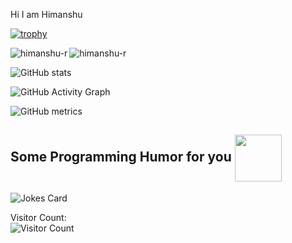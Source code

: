 
Hi I am Himanshu 

[![trophy](https://github-profile-trophy.vercel.app/?username=himanshu-r&theme=onedark)](https://github.com/himanshu-r/himanshu-r)
<div>
 
<p align="left"><img align="left" src="https://github-readme-stats.vercel.app/api/top-langs?username=himanshu-r&show_icons=true&locale=en&layout=compact&theme=radical" alt="himanshu-r" /></p>

 
 <p><img align="center" src="https://github-readme-streak-stats.herokuapp.com/?user=himanshu-r&theme=radical" alt="himanshu-r" /></p>

  ![GitHub stats](https://github-readme-stats.vercel.app/api?username=himanshu-r&show_icons=true&count_private=true&theme=radical)

</div>


![GitHub Activity Graph](https://activity-graph.herokuapp.com/graph?username=himanshu-r&bg_color=000000&color=4fff67&line=4fff67&point=ffffff&area=true&hide_border=true)  

![GitHub metrics](https://metrics.lecoq.io/himanshu-r)  

<h2> Some Programming Humor for you <img align ='center' src='https://media2.giphy.com/media/UQDSBzfyiBKvgFcSTw/giphy.gif?cid=ecf05e47p3cd513axbek3f56ti3jzizq8hincw20jauyyfyw&rid=giphy.gif' width = '75px'></h2>

![Jokes Card](https://readme-jokes.vercel.app/api?theme=dark)


Visitor Count: <br>
![Visitor Count](https://profile-counter.glitch.me/himanshu-r/count.svg)
